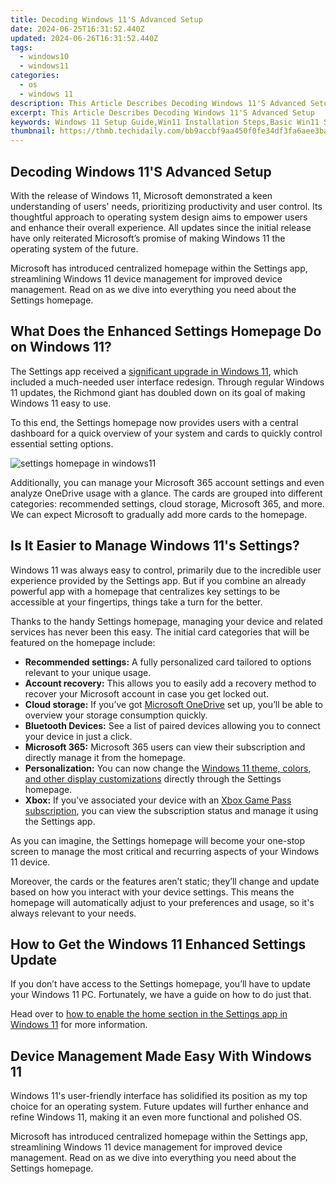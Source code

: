 ```yaml
---
title: Decoding Windows 11'S Advanced Setup
date: 2024-06-25T16:31:52.440Z
updated: 2024-06-26T16:31:52.440Z
tags:
  - windows10
  - windows11
categories:
  - os
  - windows 11
description: This Article Describes Decoding Windows 11'S Advanced Setup
excerpt: This Article Describes Decoding Windows 11'S Advanced Setup
keywords: Windows 11 Setup Guide,Win11 Installation Steps,Basic Win11 Setup Tips,Navigating Win11 Pros,Advanced Windows 11 Launching,Win11 System Configurations,Unpacking Win11 Features
thumbnail: https://thmb.techidaily.com/bb9accbf9aa450f0fe34df3fa6aee3bab970d5d0da3d5945b94c06b1e59faa56.jpg
---
```


## Decoding Windows 11'S Advanced Setup

 With the release of Windows 11, Microsoft demonstrated a keen understanding of users' needs, prioritizing productivity and user control. Its thoughtful approach to operating system design aims to empower users and enhance their overall experience. All updates since the initial release have only reiterated Microsoft’s promise of making Windows 11 the operating system of the future.

 Microsoft has introduced centralized homepage within the Settings app, streamlining Windows 11 device management for improved device management. Read on as we dive into everything you need about the Settings homepage.

## What Does the Enhanced Settings Homepage Do on Windows 11?

 The Settings app received a [significant upgrade in Windows 11](https://www.makeuseof.com/windows-11-settings-whats-new/), which included a much-needed user interface redesign. Through regular Windows 11 updates, the Richmond giant has doubled down on its goal of making Windows 11 easy to use.

 To this end, the Settings homepage now provides users with a central dashboard for a quick overview of your system and cards to quickly control essential setting options.

![settings homepage in windows11](https://static1.makeuseofimages.com/wordpress/wp-content/uploads/2023/07/settings-homepage-win11.jpg)

 Additionally, you can manage your Microsoft 365 account settings and even analyze OneDrive usage with a glance. The cards are grouped into different categories: recommended settings, cloud storage, Microsoft 365, and more. We can expect Microsoft to gradually add more cards to the homepage.

## Is It Easier to Manage Windows 11's Settings?

 Windows 11 was always easy to control, primarily due to the incredible user experience provided by the Settings app. But if you combine an already powerful app with a homepage that centralizes key settings to be accessible at your fingertips, things take a turn for the better.

 Thanks to the handy Settings homepage, managing your device and related services has never been this easy. The initial card categories that will be featured on the homepage include:

* **Recommended settings:** A fully personalized card tailored to options relevant to your unique usage.
* **Account recovery:** This allows you to easily add a recovery method to recover your Microsoft account in case you get locked out.
* **Cloud storage:** If you’ve got [Microsoft OneDrive](https://www.makeuseof.com/what-is-onedrive/) set up, you’ll be able to overview your storage consumption quickly.
* **Bluetooth Devices:** See a list of paired devices allowing you to connect your device in just a click.
* **Microsoft 365:** Microsoft 365 users can view their subscription and directly manage it from the homepage.
* **Personalization:** You can now change the [Windows 11 theme, colors, and other display customizations](https://www.makeuseof.com/personalize-windows-11/) directly through the Settings homepage.
* **Xbox:** If you’ve associated your device with an [Xbox Game Pass subscription](https://www.makeuseof.com/tag/what-is-xbox-game-pass-everything-need-know/), you can view the subscription status and manage it using the Settings app.

 As you can imagine, the Settings homepage will become your one-stop screen to manage the most critical and recurring aspects of your Windows 11 device.

 Moreover, the cards or the features aren’t static; they’ll change and update based on how you interact with your device settings. This means the homepage will automatically adjust to your preferences and usage, so it's always relevant to your needs.

## How to Get the Windows 11 Enhanced Settings Update

 If you don’t have access to the Settings homepage, you’ll have to update your Windows 11 PC. Fortunately, we have a guide on how to do just that.

 Head over to [how to enable the home section in the Settings app in Windows 11](https://www.makeuseof.com/enable-home-section-settings-app-windows-11/) for more information.

## Device Management Made Easy With Windows 11

 Windows 11's user-friendly interface has solidified its position as my top choice for an operating system. Future updates will further enhance and refine Windows 11, making it an even more functional and polished OS.

 Microsoft has introduced centralized homepage within the Settings app, streamlining Windows 11 device management for improved device management. Read on as we dive into everything you need about the Settings homepage.



<ins class="adsbygoogle"
      style="display:block"
      data-ad-client="ca-pub-7571918770474297"
      data-ad-slot="8358498916"
      data-ad-format="auto"
      data-full-width-responsive="true"></ins>
